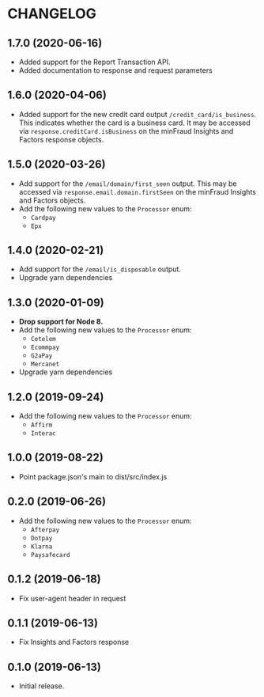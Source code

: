 CHANGELOG
=========

1.7.0 (2020-06-16)
------------------

* Added support for the Report Transaction API.
* Added documentation to response and request parameters

1.6.0 (2020-04-06)
------------------

* Added support for the new credit card output `/credit_card/is_business`.
  This indicates whether the card is a business card. It may be accessed via
  `response.creditCard.isBusiness` on the minFraud Insights and Factors
  response objects.

1.5.0 (2020-03-26)
------------------

* Add support for the `/email/domain/first_seen` output. This may be
  accessed via `response.email.domain.firstSeen` on the minFraud Insights
  and Factors objects.
* Add the following new values to the `Processor` enum:
  * `Cardpay`
  * `Epx`

1.4.0 (2020-02-21)
------------------

* Add support for the `/email/is_disposable` output.
* Upgrade yarn dependencies

1.3.0 (2020-01-09)
------------------

* **Drop support for Node 8.**
* Add the following new values to the `Processor` enum:
  * `Cetelem`
  * `Ecommpay`
  * `G2aPay`
  * `Mercanet`
* Upgrade yarn dependencies

1.2.0 (2019-09-24)
-----------------

* Add the following new values to the `Processor` enum:
  * `Affirm`
  * `Interac`

1.0.0 (2019-08-22)
-----------------

* Point package.json's main to dist/src/index.js

0.2.0 (2019-06-26)
------------------

* Add the following new values to the `Processor` enum:
  * `Afterpay`
  * `Dotpay`
  * `Klarna`
  * `Paysafecard`

0.1.2 (2019-06-18)
------------------

* Fix user-agent header in request

0.1.1 (2019-06-13)
------------------

* Fix Insights and Factors response

0.1.0 (2019-06-13)
------------------

* Initial release.
